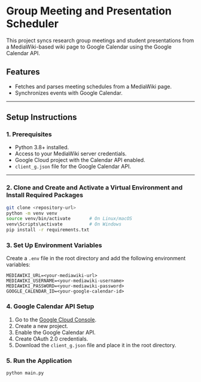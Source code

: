 # Group Meeting and Presentation Scheduler

This project syncs research group meetings and student presentations from a MediaWiki-based wiki page to Google Calendar using the Google Calendar API.

## Features

- Fetches and parses meeting schedules from a MediaWiki page.
- Synchronizes events with Google Calendar.

---

## Setup Instructions

### 1. Prerequisites

- Python 3.8+ installed.
- Access to your MediaWiki server credentials.
- Google Cloud project with the Calendar API enabled.
- `client_g.json` file for the Google Calendar API.

---

### 2. Clone and Create and Activate a Virtual Environment and Install Required Packages

```bash
git clone <repository-url>
python -m venv venv
source venv/bin/activate       # On Linux/macOS
venv\Scripts\activate          # On Windows
pip install -r requirements.txt
```

### 3. Set Up Environment Variables
Create a `.env` file in the root directory and add the following environment variables:

```
MEDIAWIKI_URL=<your-mediawiki-url>
MEDIAWIKI_USERNAME=<your-mediawiki-username>
MEDIAWIKI_PASSWORD=<your-mediawiki-password>
GOOGLE_CALENDAR_ID=<your-google-calendar-id>
```

### 4. Google Calendar API Setup
1. Go to the [Google Cloud Console](https://console.cloud.google.com/).
2. Create a new project.
3. Enable the Google Calendar API.
4. Create OAuth 2.0 credentials.
5. Download the `client_g.json` file and place it in the root directory.

### 5. Run the Application

```bash
python main.py
```